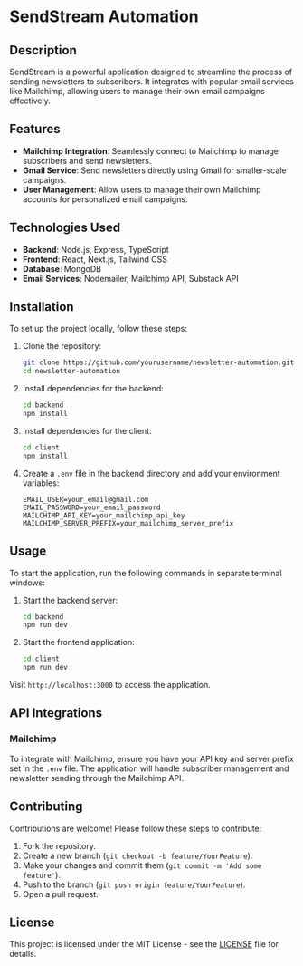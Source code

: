 # SendStream Automation

## Description
SendStream is a powerful application designed to streamline the process of sending newsletters to subscribers. It integrates with popular email services like Mailchimp, allowing users to manage their own email campaigns effectively.

## Features
- **Mailchimp Integration**: Seamlessly connect to Mailchimp to manage subscribers and send newsletters.
- **Gmail Service**: Send newsletters directly using Gmail for smaller-scale campaigns.
- **User Management**: Allow users to manage their own Mailchimp accounts for personalized email campaigns.

## Technologies Used
- **Backend**: Node.js, Express, TypeScript
- **Frontend**: React, Next.js, Tailwind CSS
- **Database**: MongoDB 
- **Email Services**: Nodemailer, Mailchimp API, Substack API

## Installation
To set up the project locally, follow these steps:

1. Clone the repository:
   ```bash
   git clone https://github.com/yourusername/newsletter-automation.git
   cd newsletter-automation
   ```

2. Install dependencies for the backend:
   ```bash
   cd backend
   npm install
   ```

3. Install dependencies for the client:
   ```bash
   cd client
   npm install
   ```

4. Create a `.env` file in the backend directory and add your environment variables:
   ```plaintext
   EMAIL_USER=your_email@gmail.com
   EMAIL_PASSWORD=your_email_password
   MAILCHIMP_API_KEY=your_mailchimp_api_key
   MAILCHIMP_SERVER_PREFIX=your_mailchimp_server_prefix
   ```

## Usage
To start the application, run the following commands in separate terminal windows:

1. Start the backend server:
   ```bash
   cd backend
   npm run dev
   ```

2. Start the frontend application:
   ```bash
   cd client
   npm run dev
   ```

Visit `http://localhost:3000` to access the application.

## API Integrations
### Mailchimp
To integrate with Mailchimp, ensure you have your API key and server prefix set in the `.env` file. The application will handle subscriber management and newsletter sending through the Mailchimp API.


## Contributing
Contributions are welcome! Please follow these steps to contribute:
1. Fork the repository.
2. Create a new branch (`git checkout -b feature/YourFeature`).
3. Make your changes and commit them (`git commit -m 'Add some feature'`).
4. Push to the branch (`git push origin feature/YourFeature`).
5. Open a pull request.

## License
This project is licensed under the MIT License - see the [LICENSE](LICENSE) file for details.
